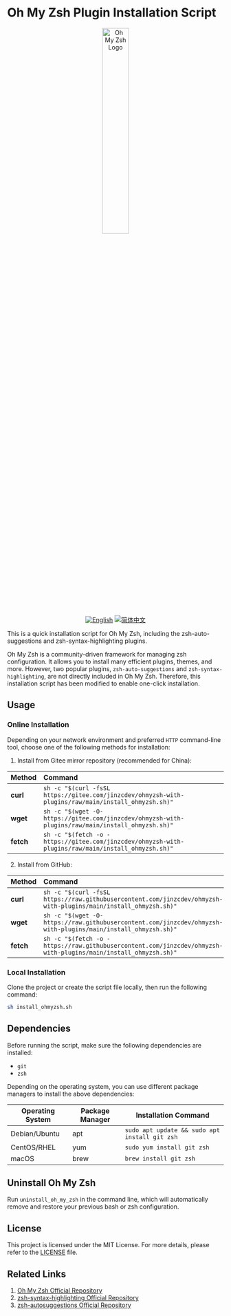 # Oh My Zsh Plugin Installation Script

<div align="center">
    <img src="https://ohmyz.sh/img/OMZLogo_BnW.png" alt="Oh My Zsh Logo" width="35%" />
    <div>
        <a href="README.md"><img src="https://img.shields.io/badge/English-Click-yellow" alt="English" /></a>
        <a href="README_zh-CN.md"><img src="https://img.shields.io/badge/简体中文-点击查看-orange" alt="简体中文" /></a>
    </div>
</div>

This is a quick installation script for Oh My Zsh, including the zsh-auto-suggestions and zsh-syntax-highlighting plugins.

Oh My Zsh is a community-driven framework for managing zsh configuration. It allows you to install many efficient plugins, themes, and more. However, two popular plugins, `zsh-auto-suggestions` and `zsh-syntax-highlighting`, are not directly included in Oh My Zsh. Therefore, this installation script has been modified to enable one-click installation.

## Usage

### Online Installation

Depending on your network environment and preferred `HTTP` command-line tool, choose one of the following methods for installation:

1. Install from Gitee mirror repository (recommended for China):

| Method    | Command                                                                                             |
| :-------- | :-------------------------------------------------------------------------------------------------- |
| **curl**  | `sh -c "$(curl -fsSL https://gitee.com/jinzcdev/ohmyzsh-with-plugins/raw/main/install_ohmyzsh.sh)"` |
| **wget**  | `sh -c "$(wget -O- https://gitee.com/jinzcdev/ohmyzsh-with-plugins/raw/main/install_ohmyzsh.sh)"`   |
| **fetch** | `sh -c "$(fetch -o - https://gitee.com/jinzcdev/ohmyzsh-with-plugins/raw/main/install_ohmyzsh.sh)"` |

2. Install from GitHub:

| Method    | Command                                                                                                         |
| :-------- | :-------------------------------------------------------------------------------------------------------------- |
| **curl**  | `sh -c "$(curl -fsSL https://raw.githubusercontent.com/jinzcdev/ohmyzsh-with-plugins/main/install_ohmyzsh.sh)"` |
| **wget**  | `sh -c "$(wget -O- https://raw.githubusercontent.com/jinzcdev/ohmyzsh-with-plugins/main/install_ohmyzsh.sh)"`   |
| **fetch** | `sh -c "$(fetch -o - https://raw.githubusercontent.com/jinzcdev/ohmyzsh-with-plugins/main/install_ohmyzsh.sh)"` |

### Local Installation

Clone the project or create the script file locally, then run the following command:

```sh
sh install_ohmyzsh.sh
```

## Dependencies

Before running the script, make sure the following dependencies are installed:

-   `git`
-   `zsh`

Depending on the operating system, you can use different package managers to install the above dependencies:

| Operating System | Package Manager | Installation Command                          |
| ---------------- | --------------- | --------------------------------------------- |
| Debian/Ubuntu    | apt             | `sudo apt update && sudo apt install git zsh` |
| CentOS/RHEL      | yum             | `sudo yum install git zsh`                    |
| macOS            | brew            | `brew install git zsh`                        |

## Uninstall Oh My Zsh

Run `uninstall_oh_my_zsh` in the command line, which will automatically remove and restore your previous bash or zsh configuration.

## License

This project is licensed under the MIT License. For more details, please refer to the [LICENSE](./LICENSE) file.

## Related Links

1. [Oh My Zsh Official Repository](https://github.com/ohmyzsh/ohmyzsh)
2. [zsh-syntax-highlighting Official Repository](https://github.com/zsh-users/zsh-syntax-highlighting)
3. [zsh-autosuggestions Official Repository](https://github.com/zsh-users/zsh-autosuggestions)
